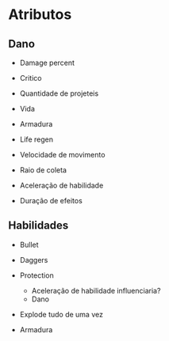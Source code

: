 # Atributos

## Dano
* Damage percent
* Critico
* Quantidade de projeteis

* Vida
* Armadura
* Life regen
* Velocidade de movimento

* Raio de coleta
* Aceleração de habilidade

* Duração de efeitos

## Habilidades
* Bullet
* Daggers
* Protection
  - Aceleração de habilidade influenciaria?
  - Dano

* Explode tudo de uma vez
* Armadura